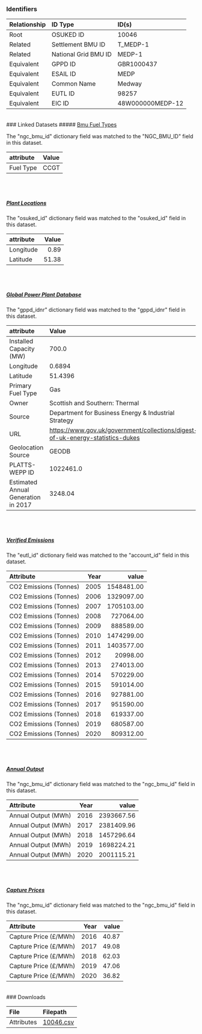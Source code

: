 ### Identifiers

| Relationship   | ID Type              | ID(s)            |
|:---------------|:---------------------|:-----------------|
| Root           | OSUKED ID            | 10046            |
| Related        | Settlement BMU ID    | T_MEDP-1         |
| Related        | National Grid BMU ID | MEDP-1           |
| Equivalent     | GPPD ID              | GBR1000437       |
| Equivalent     | ESAIL ID             | MEDP             |
| Equivalent     | Common Name          | Medway           |
| Equivalent     | EUTL ID              | 98257            |
| Equivalent     | EIC ID               | 48W000000MEDP-12 |

<br>
### Linked Datasets
##### <a href="https://osuked.github.io/Power-Station-Dictionary/datasets/bmu-fuel-types">Bmu Fuel Types</a>



The "ngc_bmu_id" dictionary field was matched to the "NGC_BMU_ID" field in this dataset.

| attribute   | Value   |
|:------------|:--------|
| Fuel Type   | CCGT    |

<br><br>
##### <a href="https://osuked.github.io/Power-Station-Dictionary/datasets/plant-locations">Plant Locations</a>



The "osuked_id" dictionary field was matched to the "osuked_id" field in this dataset.

| attribute   |   Value |
|:------------|--------:|
| Longitude   |    0.89 |
| Latitude    |   51.38 |

<br><br>
##### <a href="https://osuked.github.io/Power-Station-Dictionary/datasets/global-power-plant-database">Global Power Plant Database</a>



The "gppd_idnr" dictionary field was matched to the "gppd_idnr" field in this dataset.

| attribute                           | Value                                                                          |
|:------------------------------------|:-------------------------------------------------------------------------------|
| Installed Capacity (MW)             | 700.0                                                                          |
| Longitude                           | 0.6894                                                                         |
| Latitude                            | 51.4396                                                                        |
| Primary Fuel Type                   | Gas                                                                            |
| Owner                               | Scottish and Southern: Thermal                                                 |
| Source                              | Department for Business Energy & Industrial Strategy                           |
| URL                                 | https://www.gov.uk/government/collections/digest-of-uk-energy-statistics-dukes |
| Geolocation Source                  | GEODB                                                                          |
| PLATTS-WEPP ID                      | 1022461.0                                                                      |
| Estimated Annual Generation in 2017 | 3248.04                                                                        |

<br><br>
##### <a href="https://osuked.github.io/Power-Station-Dictionary/datasets/verified-emissions">Verified Emissions</a>



The "eutl_id" dictionary field was matched to the "account_id" field in this dataset.

| Attribute              |   Year |      value |
|:-----------------------|-------:|-----------:|
| CO2 Emissions (Tonnes) |   2005 | 1548481.00 |
| CO2 Emissions (Tonnes) |   2006 | 1329097.00 |
| CO2 Emissions (Tonnes) |   2007 | 1705103.00 |
| CO2 Emissions (Tonnes) |   2008 |  727064.00 |
| CO2 Emissions (Tonnes) |   2009 |  888589.00 |
| CO2 Emissions (Tonnes) |   2010 | 1474299.00 |
| CO2 Emissions (Tonnes) |   2011 | 1403577.00 |
| CO2 Emissions (Tonnes) |   2012 |   20998.00 |
| CO2 Emissions (Tonnes) |   2013 |  274013.00 |
| CO2 Emissions (Tonnes) |   2014 |  570229.00 |
| CO2 Emissions (Tonnes) |   2015 |  591014.00 |
| CO2 Emissions (Tonnes) |   2016 |  927881.00 |
| CO2 Emissions (Tonnes) |   2017 |  951590.00 |
| CO2 Emissions (Tonnes) |   2018 |  619337.00 |
| CO2 Emissions (Tonnes) |   2019 |  680587.00 |
| CO2 Emissions (Tonnes) |   2020 |  809312.00 |

<br><br>
##### <a href="https://osuked.github.io/Power-Station-Dictionary/datasets/annual-output">Annual Output</a>



The "ngc_bmu_id" dictionary field was matched to the "ngc_bmu_id" field in this dataset.

| Attribute           |   Year |      value |
|:--------------------|-------:|-----------:|
| Annual Output (MWh) |   2016 | 2393667.56 |
| Annual Output (MWh) |   2017 | 2381409.96 |
| Annual Output (MWh) |   2018 | 1457296.64 |
| Annual Output (MWh) |   2019 | 1698224.21 |
| Annual Output (MWh) |   2020 | 2001115.21 |

<br><br>
##### <a href="https://osuked.github.io/Power-Station-Dictionary/datasets/capture-prices">Capture Prices</a>



The "ngc_bmu_id" dictionary field was matched to the "ngc_bmu_id" field in this dataset.

| Attribute             |   Year |   value |
|:----------------------|-------:|--------:|
| Capture Price (£/MWh) |   2016 |   40.87 |
| Capture Price (£/MWh) |   2017 |   49.08 |
| Capture Price (£/MWh) |   2018 |   62.03 |
| Capture Price (£/MWh) |   2019 |   47.06 |
| Capture Price (£/MWh) |   2020 |   36.82 |


<br>
### Downloads


| File       | Filepath                                                                              |
|:-----------|:--------------------------------------------------------------------------------------|
| Attributes | [10046.csv](https://osuked.github.io/Power-Station-Dictionary/object_attrs/10046.csv) |
